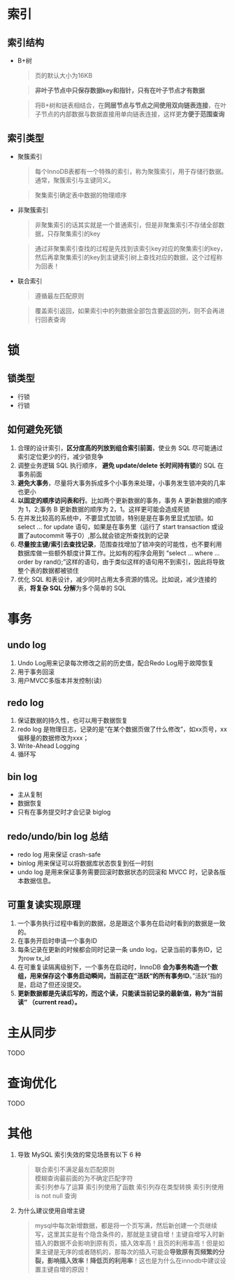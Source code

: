 # 索引
## 索引结构
- B+树
  > 页的默认大小为16KB

  > **非叶子节点中只保存数据key和指针，只有在叶子节点才有数据**

  > 将B+树和链表相结合，在**同层节点与节点之间使用双向链表连接**，在叶子节点的内部数据与数据直接用单向链表连接，这样更**方便于范围查询**

## 索引类型
- 聚簇索引
  > 每个InnoDB表都有一个特殊的索引，称为聚簇索引，用于存储行数据。通常，聚簇索引与主键同义。

  > 聚集索引确定表中数据的物理顺序

- 非聚簇索引
  > 非聚集索引的话其实就是一个普通索引，但是非聚集索引不存储全部数据，只存聚集索引的key

  > 通过非聚集索引查找的过程是先找到该索引key对应的聚集索引的key，然后再拿聚集索引的key到主键索引树上查找对应的数据，这个过程称为回表！

- 联合索引
  > 遵循最左匹配原则

  > 覆盖索引返回，如果索引中的列数据全部包含要返回的列，则不会再进行回表查询

# 锁
## 锁类型
  - 行锁
  - 行锁
## 如何避免死锁
  1. 合理的设计索引，**区分度高的列放到组合索引前面**，使业务 SQL 尽可能通过索引定位更少的行，减少锁竞争
  2. 调整业务逻辑 SQL 执行顺序， **避免 update/delete 长时间持有锁**的 SQL 在事务前面
  3. **避免大事务**，尽量将大事务拆成多个小事务来处理，小事务发生锁冲突的几率也更小
  4. **以固定的顺序访问表和行**。比如两个更新数据的事务，事务 A 更新数据的顺序为 1，2;事务 B 更新数据的顺序为 2，1。这样更可能会造成死锁
  5. 在并发比较高的系统中，不要显式加锁，特别是是在事务里显式加锁。如 select … for update 语句，如果是在事务里（运行了 start transaction 或设置了autocommit 等于0）,那么就会锁定所查找到的记录
  6. **尽量按主键/索引去查找记录**，范围查找增加了锁冲突的可能性，也不要利用数据库做一些额外额度计算工作。比如有的程序会用到 “select … where … order by rand();”这样的语句，由于类似这样的语句用不到索引，因此将导致整个表的数据都被锁住
  7. 优化 SQL 和表设计，减少同时占用太多资源的情况。比如说，减少连接的表，**将复杂 SQL 分解**为多个简单的 SQL

# 事务
## undo log
  1. Undo Log用来记录每次修改之前的历史值，配合Redo Log用于故障恢复
  2. 用于事务回滚
  3. 用户MVCC多版本并发控制(读)

## redo log
  1. 保证数据的持久性，也可以用于数据恢复
  2. redo log 是物理日志，记录的是“在某个数据页做了什么修改”，如xx页号，xx偏移量的数据修改为xxx；
  3. Write-Ahead Logging
  4. 循环写

## bin log
  - 主从复制
  - 数据恢复
  - 只有在事务提交时才会记录 biglog

## redo/undo/bin log 总结
  - redo log 用来保证 crash-safe
  - binlog 用来保证可以将数据库状态恢复到任一时刻
  - undo log 是用来保证事务需要回滚时数据状态的回滚和 MVCC 时，记录各版本数据信息。

## 可重复读实现原理
  1. 一个事务执行过程中看到的数据，总是跟这个事务在启动时看到的数据是一致的。
  2. 在事务开启时申请一个事务ID
  3. 每条记录在更新的时候都会同时记录一条 undo log，记录当前的事务ID，记为row tx_id
  4. 在可重复读隔离级别下，一个事务在启动时，InnoDB **会为事务构造一个数组，用来保存这个事务启动瞬间，当前正在”活跃“的所有事务ID**。”活跃“指的是，启动了但还没提交。
  5. **更新数据都是先读后写的，而这个读，只能读当前记录的最新值，称为“当前读“ （current read）。**

# 主从同步
TODO

# 查询优化
TODO

# 其他
1. 导致 MySQL 索引失效的常见场景有以下 6 种
    > 联合索引不满足最左匹配原则  
    > 模糊查询最前面的为不确定匹配字符  
    > 索引列参与了运算
    > 索引列使用了函数
    > 索引列存在类型转换
    > 索引列使用 is not null 查询

2. 为什么建议使用自增主键
   > mysql中每次新增数据，都是将一个页写满，然后新创建一个页继续写，这里其实是有个隐含条件的，那就是主键自增！主键自增写入时新插入的数据不会影响到原有页，插入效率高！且页的利用率高！但是如果主键是无序的或者随机的，那每次的插入可能会**导致原有页频繁的分裂，影响插入效率！降低页的利用率**！这也是为什么在innodb中建议设置主键自增的原因！